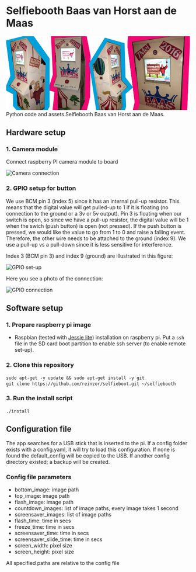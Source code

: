 # Selfiebooth Baas van Horst aan de Maas

![Illustration Selfiebooth](doc/illustration.png)
Python code and assets Selfiebooth Baas van Horst aan de Maas.

## Hardware setup

### 1. Camera module

Connect raspberry PI camera module to board

![Camera connection](doc/camera_connection.png)

### 2. GPIO setup for button

We use BCM pin 3 (index 5) since it has an internal pull-up resistor. This means that the digital value will get pulled-up 
to 1 if it is floating (no connection to the ground or a 3v or 5v output). Pin 3 is floating when our switch is open, so since 
we have a pull-up resistor, the digital value will be 1 when the swich (push button) is open (not pressed). If the push button
is pressed, we would like the value to go from 1 to 0 and raise a falling event. Therefore, the other wire needs to be 
attached to the ground (index 9). We use a pull-up vs a pull-down since it is less sensitive for interference.  

Index 3 (BCM pin 3) and index 9 (ground) are illustrated in this figure:

![GPIO set-up](doc/gpio_setup.png)

Here you see a photo of the connection:

![GPIO connection](doc/gpio_connection.png)

## Software setup

### 1. Prepare raspberry pi image

- Raspbian (tested with [Jessie lite](http://downloads.raspberrypi.org/raspbian_lite/images/raspbian_lite-2017-07-05/2017-07-05-raspbian-jessie-lite.zip)) installation on raspberry pi. Put a `ssh` file in the SD card boot partition to enable ssh server (to enable remote set-up).

### 2. Clone this repository

    sudo apt-get -y update && sudo apt-get install -y git
    git clone https://github.com/reinzor/selfieboot.git ~/selfiebooth

### 3. Run the install script

    ./install

## Configuration file 
The app searches for a USB stick that is inserted to the pi. If a config folder exists with a config.yaml, it will try to load this configuration. If none is found the default_config will be copied to the USB. If another config
directory existed; a backup will be created. 

### Config file parameters
- bottom_image: image path
- top_image: image path
- flash_image: image path
- countdown_images: list of image paths, every image takes 1 second
- screensaver_images: list of image paths
- flash_time: time in secs
- freeze_time: time in secs
- screensaver_time: time in secs
- screensaver_slide_time: time in secs
- screen_width: pixel size
- screen_height: pixel size

All specified paths are relative to the config file
